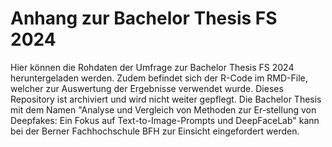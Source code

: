 # Anhang zur Bachelor Thesis FS 2024
Hier können die Rohdaten der Umfrage zur Bachelor Thesis FS 2024 heruntergeladen werden. Zudem befindet sich der R-Code im RMD-File, welcher zur Auswertung der Ergebnisse verwendet wurde. Dieses Repository ist archiviert und wird nicht weiter gepflegt. Die Bachelor Thesis mit dem Namen "Analyse und Vergleich von Methoden zur Er-stellung von Deepfakes: Ein Fokus auf Text-to-Image-Prompts und DeepFaceLab" kann bei der Berner Fachhochschule BFH zur Einsicht eingefordert werden.
